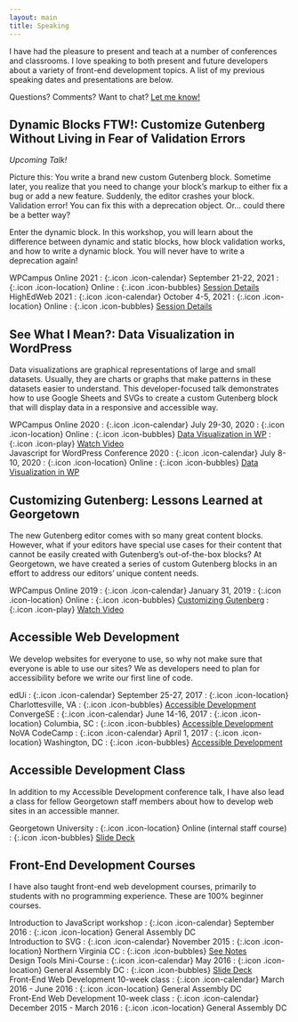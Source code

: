 ```yaml
---
layout: main
title: Speaking
---
```


I have had the pleasure to present and teach at a number of conferences and classrooms. I love speaking to both present and future developers about a variety of front-end development topics. A list of my previous speaking dates and presentations are below.

Questions? Comments? Want to chat? [Let me know!](/contact/)

<section markdown="1" class="has-background copper" aria-label="Customize Gutenberg Without Living in Fear of Validation Errors">

## Dynamic Blocks FTW!: Customize Gutenberg Without Living in Fear of Validation Errors

_Upcoming Talk!_

Picture this: You write a brand new custom Gutenberg block. Sometime later, you realize that you need to change your block’s markup to either fix a bug or add a new feature. Suddenly, the editor crashes your block. Validation error!  You can fix this with a deprecation object. Or… could there be a better way?

Enter the dynamic block. In this workshop, you will learn about the difference between dynamic and static blocks, how block validation works, and how to write a dynamic block. You will never have to write a deprecation again!

<div markdown="1" class="speaking-details">
<div markdown="1">
WPCampus Online 2021
: {:.icon .icon-calendar} September 21-22, 2021
: {:.icon .icon-location} Online
: {:.icon .icon-bubbles} <a href="https://https://2021.wpcampus.org/schedule/dynamic-blocks-ftw-customize-gutenberg-without-living-in-fear-of-validation-errors" aria-label="Customize Gutenberg WP Campus session details">Session Details</a>
</div>

<div markdown="1">
HighEdWeb 2021
: {:.icon .icon-calendar} October 4-5, 2021
: {:.icon .icon-location} Online
: {:.icon .icon-bubbles} <a href="https://events.highedweb.org/heweb21/session/559144/dynamic-blocks-ftw-customize-gutenberg-without-living-in-fear-of-validation-errors" aria-label="Customize Gutenberg HighEdWeb session details">Session Details</a>
</div>
</div>

</section>

<section markdown="1" aria-label="Data Visualization in WordPress">

## See What I Mean?: Data Visualization in WordPress

Data visualizations are graphical representations of large and small datasets. Usually, they are charts or graphs that make patterns in these datasets easier to understand. This developer-focused talk demonstrates how to use Google Sheets and SVGs to create a custom Gutenberg block that will display data in a responsive and accessible way.

<div markdown="1" class="speaking-details">
<div markdown="1">
WPCampus Online 2020
: {:.icon .icon-calendar} July 29-30, 2020
: {:.icon .icon-location} Online
: {:.icon .icon-bubbles} <a href="https://talks.jhalabi.com/datavis-lightning/" aria-label="Data Visualization in WP lightning talk slides">Data Visualization in WP</a>
: {:.icon .icon-play} <a href="https://www.youtube.com/watch?v=LBdJstuzEnc" aria-label="Data Visualization in WP talk video">Watch Video</a>
</div>

<div markdown="1">
Javascript for WordPress Conference 2020
: {:.icon .icon-calendar} July 8-10, 2020
: {:.icon .icon-location} Online
: {:.icon .icon-bubbles} <a href="https://talks.jhalabi.com/datavis/" aria-label="Data Visualization in WP talk slides">Data Visualization in WP</a>
</div>
</div>

</section>


<section markdown="1" class="has-background copper" aria-label="Customizing Gutenberg">

## Customizing Gutenberg: Lessons Learned at Georgetown

The new Gutenberg editor comes with so many great content blocks. However, what if your editors have special use cases for their content that cannot be easily created with Gutenberg’s out-of-the-box blocks? At Georgetown, we have created a series of custom Gutenberg blocks in an effort to address our editors’ unique content needs.

<div markdown="1" class="speaking-details">
<div markdown="1">
WPCampus Online 2019
: {:.icon .icon-calendar} January 31, 2019
: {:.icon .icon-location} Online
: {:.icon .icon-bubbles} <a href="https://talks.jhalabi.com/gutenberg/" aria-label="Customizing Gutenberg talk slides">Customizing Gutenberg</a>
: {:.icon .icon-play} <a href="https://online.wpcampus.org/schedule/customizing-gutenberg-lessons-learned-at-georgetown/" aria-label="Customizing Gutenberg talk video">Watch Video</a>
</div>
</div>

</section>


<section markdown="1" aria-label="Accessible Web Development">

## Accessible Web Development

We develop websites for everyone to use, so why not make sure that everyone is able to use our sites? We as developers need to plan for accessibility before we write our first line of code.

<div markdown="1" class="speaking-details">
<div markdown="1">
edUi
: {:.icon .icon-calendar} September 25-27, 2017
: {:.icon .icon-location} Charlottesville, VA
: {:.icon .icon-bubbles} <a href="https://talks.jhalabi.com/accessibility-edui/" aria-label="Accessible Development talk slides for edUi">Accessible Development</a>
</div>

<div markdown="1">
ConvergeSE
: {:.icon .icon-calendar} June 14-16, 2017
: {:.icon .icon-location} Columbia, SC
: {:.icon .icon-bubbles} <a href="https://talks.jhalabi.com/accessibility/" aria-label="Accessible Development talk slides">Accessible Development</a>
</div>

<div markdown="1">
NoVA CodeCamp
: {:.icon .icon-calendar} April 1, 2017
: {:.icon .icon-location} Washington, DC
: {:.icon .icon-bubbles} <a href="https://talks.jhalabi.com/accessibility/" aria-label="Accessible Development talk slides">Accessible Development</a>
</div>
</div>

</section>


<section markdown="1" class="has-background copper" aria-label="Accessible Development Class">

## Accessible Development Class

In addition to my Accessible Development conference talk, I have also lead a class for fellow Georgetown staff members about how to develop web sites in an accessible manner.

<div markdown="1" class="speaking-details">
<div markdown="1">
Georgetown University
: {:.icon .icon-location} Online (internal staff course)
: {:.icon .icon-bubbles} <a href="https://talks.jhalabi.com/accessibilityclass/" aria-label="Accessible Development Class slides">Slide Deck</a>
</div>
</div>

</section>


<section markdown="1" class="has-background timberwolf" aria-label="Front-End Development Courses">

## Front-End Development Courses

I have also taught front-end web development courses, primarily to students with no programming experience. These are 100% beginner courses.

<div markdown="1" class="speaking-details">
<div markdown="1">
Introduction to JavaScript workshop
: {:.icon .icon-calendar} September 2016
: {:.icon .icon-location} General Assembly DC
</div>

<div markdown="1">
Introduction to SVG
: {:.icon .icon-calendar} November 2015
: {:.icon .icon-location} Northern Virginia CC
: {:.icon .icon-bubbles} <a href="https://github.com/thatdevgirl/svg-intro" aria-label="Introduction to SVG notes">See Notes</a>
</div>

<div markdown="1">
Design Tools Mini-Course
: {:.icon .icon-calendar} May 2016
: {:.icon .icon-location} General Assembly DC
: {:.icon .icon-bubbles} <a href="https://talks.jhalabi.com/designtools/" aria-label="Design Tools Mini-Course slides">Slide Deck</a>
</div>

<div markdown="1">
Front-End Web Development 10-week class
: {:.icon .icon-calendar} March 2016 - June 2016
: {:.icon .icon-location} General Assembly DC
</div>

<div markdown="1">
Front-End Web Development 10-week class
: {:.icon .icon-calendar} December 2015 - March 2016
: {:.icon .icon-location} General Assembly DC
</div>
</div>
</section>
